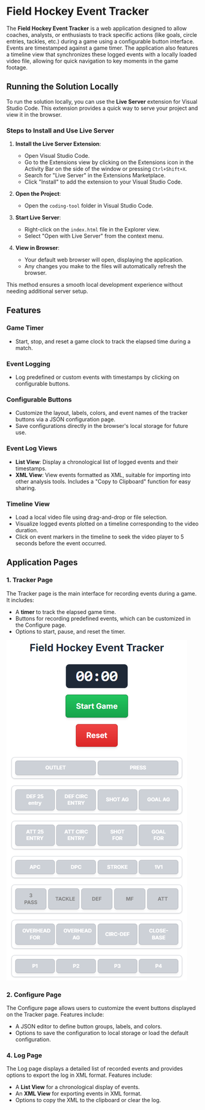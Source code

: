 # Field Hockey Event Tracker

The **Field Hockey Event Tracker** is a web application designed to allow coaches, analysts, or enthusiasts to track specific actions (like goals, circle entries, tackles, etc.) during a game using a configurable button interface. Events are timestamped against a game timer. The application also features a timeline view that synchronizes these logged events with a locally loaded video file, allowing for quick navigation to key moments in the game footage.

## Running the Solution Locally

To run the solution locally, you can use the **Live Server** extension for Visual Studio Code. This extension provides a quick way to serve your project and view it in the browser.

### Steps to Install and Use Live Server

1. **Install the Live Server Extension**:
   - Open Visual Studio Code.
   - Go to the Extensions view by clicking on the Extensions icon in the Activity Bar on the side of the window or pressing `Ctrl+Shift+X`.
   - Search for "Live Server" in the Extensions Marketplace.
   - Click "Install" to add the extension to your Visual Studio Code.

2. **Open the Project**:
   - Open the `coding-tool` folder in Visual Studio Code.

3. **Start Live Server**:
   - Right-click on the `index.html` file in the Explorer view.
   - Select "Open with Live Server" from the context menu.

4. **View in Browser**:
   - Your default web browser will open, displaying the application.
   - Any changes you make to the files will automatically refresh the browser.

This method ensures a smooth local development experience without needing additional server setup.

## Features

### Game Timer

- Start, stop, and reset a game clock to track the elapsed time during a match.

### Event Logging

- Log predefined or custom events with timestamps by clicking on configurable buttons.

### Configurable Buttons

- Customize the layout, labels, colors, and event names of the tracker buttons via a JSON configuration page.
- Save configurations directly in the browser's local storage for future use.

### Event Log Views

- **List View**: Display a chronological list of logged events and their timestamps.
- **XML View**: View events formatted as XML, suitable for importing into other analysis tools. Includes a "Copy to Clipboard" function for easy sharing.

### Timeline View

- Load a local video file using drag-and-drop or file selection.
- Visualize logged events plotted on a timeline corresponding to the video duration.
- Click on event markers in the timeline to seek the video player to 5 seconds before the event occurred.

## Application Pages

### 1. Tracker Page

The Tracker page is the main interface for recording events during a game. It includes:

- A **timer** to track the elapsed game time.
- Buttons for recording predefined events, which can be customized in the Configure page.
- Options to start, pause, and reset the timer.

![Tracker Page](images/field-hockey-tracker.png)

### 2. Configure Page

The Configure page allows users to customize the event buttons displayed on the Tracker page. Features include:

- A JSON editor to define button groups, labels, and colors.
- Options to save the configuration to local storage or load the default configuration.

### 4. Log Page

The Log page displays a detailed list of recorded events and provides options to export the log in XML format. Features include:

- A **List View** for a chronological display of events.
- An **XML View** for exporting events in XML format.
- Options to copy the XML to the clipboard or clear the log.
